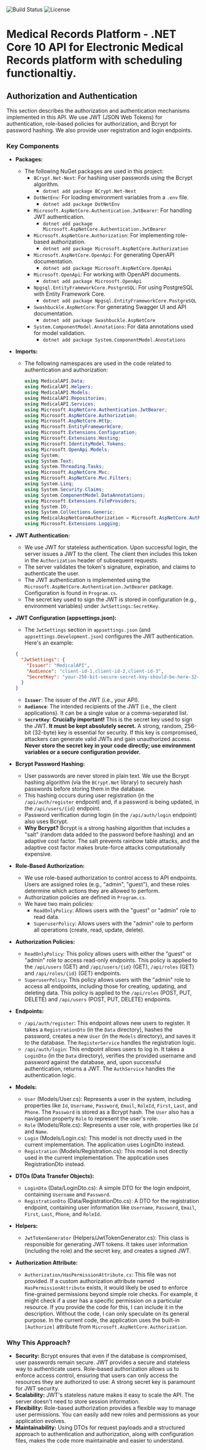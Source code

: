 ![Build Status](https://img.shields.io/badge/build-passing-brightgreen)
![License](https://img.shields.io/badge/license-MIT-blue)


# Medical Records Platform  - .NET Core 10 API for Electronic Medical Records platform with scheduling functionaltiy.

## Authorization and Authentication

This section describes the authorization and authentication mechanisms implemented in this API.  We use JWT (JSON Web Tokens) for authentication, role-based policies for authorization, and Bcrypt for password hashing.  We also provide user registration and login endpoints.

### Key Components

* **Packages:**
    * The following NuGet packages are used in this project:
        * `BCrypt.Net-Next`: For hashing user passwords using the Bcrypt algorithm.
            * `dotnet add package BCrypt.Net-Next`
        * `DotNetEnv`: For loading environment variables from a `.env` file.
             * `dotnet add package DotNetEnv`
        * `Microsoft.AspNetCore.Authentication.JwtBearer`: For handling JWT authentication.
            * `dotnet add package Microsoft.AspNetCore.Authentication.JwtBearer`
        * `Microsoft.AspNetCore.Authorization`: For implementing role-based authorization.
             * `dotnet add package Microsoft.AspNetCore.Authorization`
        * `Microsoft.AspNetCore.OpenApi`:  For generating OpenAPI documentation.
            * `dotnet add package Microsoft.AspNetCore.OpenApi`
        * `Microsoft.OpenApi`:  For working with OpenAPI documents.
             * `dotnet add package Microsoft.OpenApi`
        * `Npgsql.EntityFrameworkCore.PostgreSQL`: For using PostgreSQL with Entity Framework Core.
            * `dotnet add package Npgsql.EntityFrameworkCore.PostgreSQL`
        * `Swashbuckle.AspNetCore`: For generating Swagger UI and API documentation.
            * `dotnet add package Swashbuckle.AspNetCore`
        * `System.ComponentModel.Annotations`: For  data annotations used for model validation.
             * `dotnet add package System.ComponentModel.Annotations`

* **Imports:**
    * The following namespaces are used in the code related to authentication and authorization:
        ```csharp
        using MedicalAPI.Data;
        using MedicalAPI.Helpers;
        using MedicalAPI.Models;
        using MedicalAPI.Repositories;
        using MedicalAPI.Services;
        using Microsoft.AspNetCore.Authentication.JwtBearer;
        using Microsoft.AspNetCore.Authorization;
        using Microsoft.AspNetCore.Http;
        using Microsoft.EntityFrameworkCore;
        using Microsoft.Extensions.Configuration;
        using Microsoft.Extensions.Hosting;
        using Microsoft.IdentityModel.Tokens;
        using Microsoft.OpenApi.Models;
        using System;
        using System.Text;
        using System.Threading.Tasks;
        using Microsoft.AspNetCore.Mvc;
        using Microsoft.AspNetCore.Mvc.Filters;
        using System.Linq;
        using System.Security.Claims;
        using System.ComponentModel.DataAnnotations;
        using Microsoft.Extensions.FileProviders;
        using System.IO;
        using System.Collections.Generic;
        using MedicalAspNetCoreAuthorization = Microsoft.AspNetCore.Authorization;
        using Microsoft.Extensions.Logging;
        ```

* **JWT Authentication:**
    * We use JWT for stateless authentication.  Upon successful login, the server issues a JWT to the client.  The client then includes this token in the `Authorization` header of subsequent requests.
    * The server validates the token's signature, expiration, and claims to authenticate the user.
    * The JWT authentication is implemented using the `Microsoft.AspNetCore.Authentication.JwtBearer` package.  Configuration is found in `Program.cs`.
    * The secret key used to sign the JWT is stored in configuration (e.g., environment variables) under `JwtSettings:SecretKey`.

* **JWT Configuration (appsettings.json):**
    * The `JwtSettings` section in `appsettings.json` (and `appsettings.Development.json`) configures the JWT authentication.  Here's an example:
    ```json
    {
      "JwtSettings": {
        "Issuer": "MedicalAPI",
        "Audience": "client-id-1,client-id-2,client-id-3",
        "SecretKey": "your-256-bit-secure-secret-key-should-be-here-32-bytes-long"
      }
    }
    ```
    * **`Issuer`**: The issuer of the JWT (i.e., your API).
    * **`Audience`**:  The intended recipients of the JWT (i.e., the client applications).  It can be a single value or a comma-separated list.
    * **`SecretKey`**:  **Crucially important!** This is the secret key used to sign the JWT.  **It must be kept absolutely secret.** A strong, random, 256-bit (32-byte) key is essential for security.  If this key is compromised, attackers can generate valid JWTs and gain unauthorized access.  **Never store the secret key in your code directly; use environment variables or a secure configuration provider.**

* **Bcrypt Password Hashing:**
    * User passwords are never stored in plain text.  We use the Bcrypt hashing algorithm (via the `BCrypt.Net` library) to securely hash passwords before storing them in the database.
    * This hashing occurs during user registration (in the `/api/auth/register` endpoint) and, if a password is being updated, in the `/api/users/{id}` endpoint.
    * Password verification during login (in the `/api/auth/login` endpoint) also uses Bcrypt.
    * **Why Bcrypt?** Bcrypt is a strong hashing algorithm that includes a "salt" (random data added to the password before hashing) and an adaptive cost factor.  The salt prevents rainbow table attacks, and the adaptive cost factor makes brute-force attacks computationally expensive.

* **Role-Based Authorization:**
    * We use role-based authorization to control access to API endpoints.  Users are assigned roles (e.g., "admin", "guest"), and these roles determine which actions they are allowed to perform.
    * Authorization policies are defined in `Program.cs`.
    * We have two main policies:
        * `ReadOnlyPolicy`:  Allows users with the "guest" or "admin" role to read data.
        * `SuperuserPolicy`:  Allows users with the "admin" role to perform all operations (create, read, update, delete).

* **Authorization Policies:**
    * `ReadOnlyPolicy`: This policy allows users with either the "guest" or "admin" role to access read-only endpoints.  This policy is applied to the `/api/users` (GET) and `/api/users/{id}` (GET), `/api/roles` (GET) and `/api/roles/{id}` (GET) endpoints.
    * `SuperuserPolicy`: This policy allows users with the "admin" role to access all endpoints, including those for creating, updating, and deleting data.  This policy is applied to the `/api/roles` (POST, PUT, DELETE) and `/api/users` (POST, PUT, DELETE) endpoints.

* **Endpoints:**
    * `/api/auth/register`:  This endpoint allows new users to register.  It takes a `RegistrationDto` (in the `Data` directory), hashes the password, creates a new `User` (in the `Models` directory), and saves it to the database.  The `RegisterService` handles the registration logic.
    * `/api/auth/login`:  This endpoint allows users to log in.  It takes a `LoginDto` (in the `Data` directory), verifies the provided username and password against the database, and, upon successful authentication, returns a JWT.  The `AuthService` handles the authentication logic.

* **Models:**
    * `User` (Models/User.cs): Represents a user in the system, including properties like `Id`, `Username`, `Password`, `Email`, `RoleId`, `First`, `Last`, and `Phone`.  The `Password` is stored as a Bcrypt hash.  The `User` also has a navigation property `Role` to represent the user's role.
    * `Role` (Models/Role.cs): Represents a user role, with properties like `Id` and `Name`.
    * `Login` (Models/Login.cs):  This model is not directly used in the current implementation.  The application uses LoginDto instead.
    * `Registration` (Models/Registration.cs): This model is not directly used in the current implementation. The application uses RegistrationDto instead.

* **DTOs (Data Transfer Objects):**
    * `LoginDto` (Data/LoginDto.cs):  A simple DTO for the login endpoint, containing `Username` and `Password`.
    * `RegistrationDto` (Data/RegistrationDto.cs): A DTO for the registration endpoint, containing user information like `Username`, `Password`, `Email`, `First`, `Last`, `Phone`, and `RoleId`.

* **Helpers:**
     * `JwtTokenGenerator` (Helpers/JwtTokenGenerator.cs): This class is responsible for generating JWT tokens.  It takes user information (including the role) and the secret key, and creates a signed JWT.

* **Authorization Attribute:**
    * `Authorization/HasPermissionAttribute.cs`: This file was not provided. If a custom authorization attribute named `HasPermissionAttribute` exists, it would likely be used to enforce fine-grained permissions beyond simple role checks.  For example, it might check if a user has a specific permission on a particular resource.  If you provide the code for this, I can include it in the description.  Without the code, I can only speculate on its general purpose.  In the current code, the application uses the built-in `[Authorize]` attribute from  `Microsoft.AspNetCore.Authorization`.

### Why This Approach?

* **Security:** Bcrypt ensures that even if the database is compromised, user passwords remain secure.  JWT provides a secure and stateless way to authenticate users.  Role-based authorization allows us to enforce access control, ensuring that users can only access the resources they are authorized to use.  A strong secret key is paramount for JWT security.
* **Scalability:** JWT's stateless nature makes it easy to scale the API.  The server doesn't need to store session information.
* **Flexibility:** Role-based authorization provides a flexible way to manage user permissions.  You can easily add new roles and permissions as your application evolves.
* **Maintainability:** Using DTOs for request payloads and a structured approach to authentication and authorization, along with configuration files, makes the code more maintainable and easier to understand.

